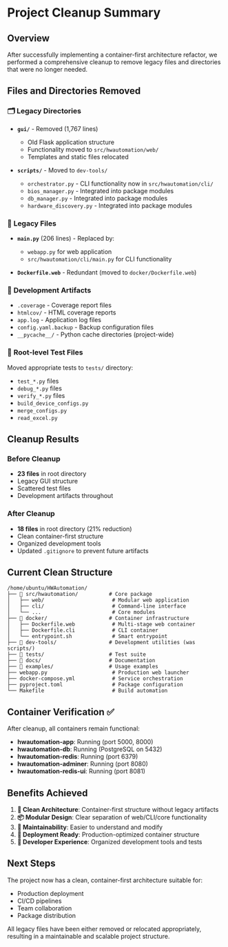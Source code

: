 # Project Cleanup Summary

## Overview
After successfully implementing a container-first architecture refactor, we performed a comprehensive cleanup to remove legacy files and directories that were no longer needed.

## Files and Directories Removed

### 🗂️ **Legacy Directories**
- **`gui/`** - Removed (1,767 lines)
  - Old Flask application structure
  - Functionality moved to `src/hwautomation/web/`
  - Templates and static files relocated

- **`scripts/`** - Moved to `dev-tools/`
  - `orchestrator.py` - CLI functionality now in `src/hwautomation/cli/`
  - `bios_manager.py` - Integrated into package modules
  - `db_manager.py` - Integrated into package modules
  - `hardware_discovery.py` - Integrated into package modules

### 📄 **Legacy Files**
- **`main.py`** (206 lines) - Replaced by:
  - `webapp.py` for web application
  - `src/hwautomation/cli/main.py` for CLI functionality

- **`Dockerfile.web`** - Redundant (moved to `docker/Dockerfile.web`)

### 🧹 **Development Artifacts**
- `.coverage` - Coverage report files
- `htmlcov/` - HTML coverage reports
- `app.log` - Application log files
- `config.yaml.backup` - Backup configuration files
- `__pycache__/` - Python cache directories (project-wide)

### 🧪 **Root-level Test Files**
Moved appropriate tests to `tests/` directory:
- `test_*.py` files
- `debug_*.py` files  
- `verify_*.py` files
- `build_device_configs.py`
- `merge_configs.py`
- `read_excel.py`

## Cleanup Results

### Before Cleanup
- **23 files** in root directory
- Legacy GUI structure
- Scattered test files
- Development artifacts throughout

### After Cleanup  
- **18 files** in root directory (21% reduction)
- Clean container-first structure
- Organized development tools
- Updated `.gitignore` to prevent future artifacts

## Current Clean Structure

```
/home/ubuntu/HWAutomation/
├── 📁 src/hwautomation/          # Core package
│   ├── web/                      # Modular web application  
│   ├── cli/                      # Command-line interface
│   └── ...                       # Core modules
├── 📁 docker/                    # Container infrastructure
│   ├── Dockerfile.web            # Multi-stage web container
│   ├── Dockerfile.cli            # CLI container
│   └── entrypoint.sh             # Smart entrypoint
├── 📁 dev-tools/                 # Development utilities (was scripts/)
├── 📁 tests/                     # Test suite
├── 📁 docs/                      # Documentation
├── 📁 examples/                  # Usage examples
├── webapp.py                     # Production web launcher
├── docker-compose.yml            # Service orchestration
├── pyproject.toml                # Package configuration
└── Makefile                      # Build automation
```

## Container Verification ✅

After cleanup, all containers remain functional:
- **hwautomation-app**: Running (port 5000, 8000)
- **hwautomation-db**: Running (PostgreSQL on 5432)  
- **hwautomation-redis**: Running (port 6379)
- **hwautomation-adminer**: Running (port 8080)
- **hwautomation-redis-ui**: Running (port 8081)

## Benefits Achieved

1. **🎯 Clean Architecture**: Container-first structure without legacy artifacts
2. **📦 Modular Design**: Clear separation of web/CLI/core functionality  
3. **🔧 Maintainability**: Easier to understand and modify
4. **🚀 Deployment Ready**: Production-optimized container structure
5. **👥 Developer Experience**: Organized development tools and tests

## Next Steps

The project now has a clean, container-first architecture suitable for:
- Production deployment
- CI/CD pipelines  
- Team collaboration
- Package distribution

All legacy files have been either removed or relocated appropriately, resulting in a maintainable and scalable project structure.
